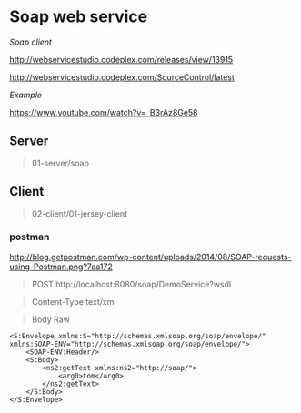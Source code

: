 # Soap web service

*Soap client*

http://webservicestudio.codeplex.com/releases/view/13915

http://webservicestudio.codeplex.com/SourceControl/latest

*Example*

https://www.youtube.com/watch?v=_B3rAz8Ge58

## Server

> 01-server/soap

## Client

> 02-client/01-jersey-client

### postman

http://blog.getpostman.com/wp-content/uploads/2014/08/SOAP-requests-using-Postman.png?7aa172

> POST http://localhost:8080/soap/DemoService?wsdl

> Content-Type text/xml

> Body Raw

```
<S:Envelope xmlns:S="http://schemas.xmlsoap.org/soap/envelope/" xmlns:SOAP-ENV="http://schemas.xmlsoap.org/soap/envelope/">
    <SOAP-ENV:Header/>
    <S:Body>
        <ns2:getText xmlns:ns2="http://soap/">
            <arg0>tom</arg0>
        </ns2:getText>
    </S:Body>
</S:Envelope>
```
